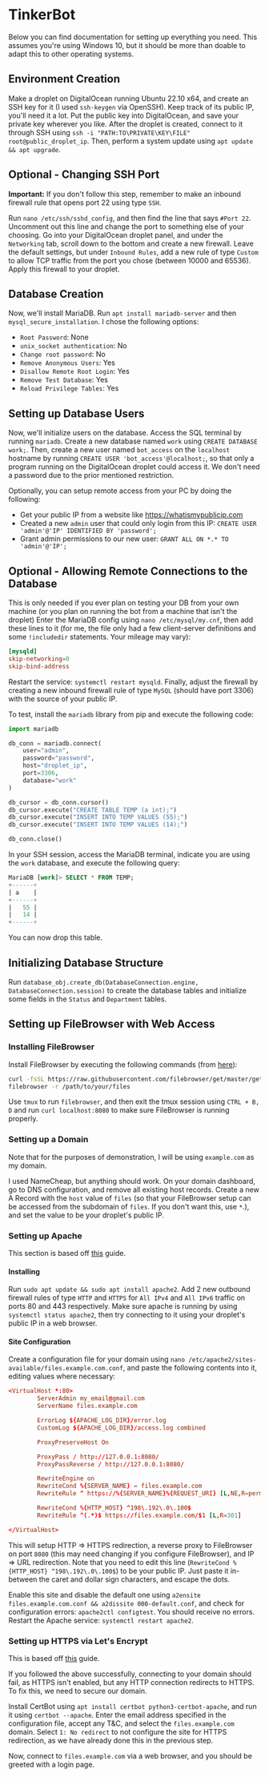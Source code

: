 # TinkerBot
Below you can find documentation for setting up everything you need. This assumes you're using Windows 10, but it should be more than doable to adapt this to other operating systems.

## Environment Creation
Make a droplet on DigitalOcean running Ubuntu 22.10 x64, and create an SSH key for it (I used `ssh-keygen` via OpenSSH). Keep track of its public IP, you'll need it a lot.
Put the public key into DigitalOcean, and save your private key wherever you like. After the droplet is created, connect to it through SSH using `ssh -i "PATH:TO\PRIVATE\KEY\FILE" root@public_droplet_ip`. Then, perform a system update using `apt update && apt upgrade`. 

## Optional - Changing SSH Port
**Important:** If you don't follow this step, remember to make an inbound firewall rule that opens port 22 using type `SSH`.

Run `nano /etc/ssh/sshd_config`, and then find the line that says `#Port 22`. Uncomment out this line and change the port to something else of your choosing.
Go into your DigitalOcean droplet panel, and under the `Networking` tab, scroll down to the bottom and create a new firewall. Leave the default settings, but under `Inbound Rules`, 
add a new rule of type `Custom` to allow TCP traffic from the port you chose (between 10000 and 65536). Apply this firewall to your droplet.

## Database Creation
Now, we'll install MariaDB. Run `apt install mariadb-server` and then `mysql_secure_installation`. I chose the following options:

* `Root Password`: None
* `unix_socket authentication`: No
* `Change root password`: No
* `Remove Anonymous Users`: Yes
* `Disallow Remote Root Login`: Yes
* `Remove Test Database`: Yes
* `Reload Privilege Tables`: Yes

## Setting up Database Users
Now, we'll initialize users on the database. Access the SQL terminal by running `mariadb`. Create a new database named `work` using `CREATE DATABASE work;`. Then, create a new user named `bot_access` on the `localhost` hostname by running `CREATE USER 'bot_access'@localhost;`, so that only a program running on the DigitalOcean droplet could access it. We don't need a password due to the prior mentioned restriction.

Optionally, you can setup remote access from your PC by doing the following:
* Get your public IP from a website like https://whatismypublicip.com
* Created a new `admin` user that could only login from this IP: `CREATE USER 'admin'@'IP' IDENTIFIED BY 'password';`
* Grant admin permissions to our new user: `GRANT ALL ON *.* TO 'admin'@'IP';`

## Optional - Allowing Remote Connections to the Database
This is only needed if you ever plan on testing your DB from your own machine (or you plan on running the bot from a machine that isn't the droplet)
Enter the MariaDB config using `nano /etc/mysql/my.cnf`, then add these lines to it (for me, the file only had a few client-server definitions and some `!includedir` statements. Your mileage may vary):
```conf
[mysqld]
skip-networking=0
skip-bind-address
```
Restart the service: `systemctl restart mysqld`. 
Finally, adjust the firewall by creating a new inbound firewall rule of type `MySQL` (should have port 3306) with the source of your public IP.

To test, install the `mariadb` library from pip and execute the following code:
```python
import mariadb

db_conn = mariadb.connect(
    user="admin",
    password="password",
    host="droplet_ip",
    port=3306,
    database="work"
)

db_cursor = db_conn.cursor()
db_cursor.execute("CREATE TABLE TEMP (a int);")
db_cursor.execute("INSERT INTO TEMP VALUES (55);")
db_cursor.execute("INSERT INTO TEMP VALUES (14);")

db_conn.close()
```
In your SSH session, access the MariaDB terminal, indicate you are using the `work` database, and execute the following query:
```sql
MariaDB [work]> SELECT * FROM TEMP;
+------+
| a    |
+------+
|   55 |
|   14 |
+------+
```
You can now drop this table.

## Initializing Database Structure
Run `database_obj.create_db(DatabaseConnection.engine, DatabaseConnection.session)` to create the database tables and initialize some fields in the `Status` and `Department` tables. 

## Setting up FileBrowser with Web Access

### Installing FileBrowser
Install FileBrowser by executing the following commands (from [here](https://filebrowser.org/installation/)):
```bash
curl -fsSL https://raw.githubusercontent.com/filebrowser/get/master/get.sh | bash
filebrowser -r /path/to/your/files
```
Use `tmux` to run `filebrowser`, and then exit the tmux session using `CTRL + B, D` and run `curl localhost:8080` to make sure FileBrowser is running properly.

### Setting up a Domain
Note that for the purposes of demonstration, I will be using `example.com` as my domain.

I used NameCheap, but anything should work. On your domain dashboard, go to DNS configuration, and remove all existing host records.
Create a new A Record with the `host` value of `files` (so that your FileBrowser setup can be accessed from the subdomain of `files`. If you don't want this, use `*`.), and set the value to be your droplet's public IP.

### Setting up Apache
This section is based off [this](https://www.digitalocean.com/community/tutorials/how-to-install-the-apache-web-server-on-ubuntu-20-04) guide.

#### Installing
Run `sudo apt update && sudo apt install apache2`.
Add 2 new outbound firewall rules of type `HTTP` and `HTTPS` for `All IPv4` and `All IPv6` traffic on ports 80 and 443 respectively.
Make sure apache is running by using `systemctl status apache2`, then try connecting to it using your droplet's public IP in a web browser.

#### Site Configuration
Create a configuration file for your domain using `nano /etc/apache2/sites-available/files.example.com.conf`, and paste the following contents into it, editing values where necessary:
```conf
<VirtualHost *:80>
        ServerAdmin my_email@gmail.com
        ServerName files.example.com

        ErrorLog ${APACHE_LOG_DIR}/error.log
        CustomLog ${APACHE_LOG_DIR}/access.log combined

        ProxyPreserveHost On

        ProxyPass / http://127.0.0.1:8080/
        ProxyPassReverse / http://127.0.0.1:8080/

        RewriteEngine on
        RewriteCond %{SERVER_NAME} = files.example.com
        RewriteRule ^ https://%{SERVER_NAME}%{REQUEST_URI} [L,NE,R=permanent]

        RewriteCond %{HTTP_HOST} ^198\.192\.0\.100$
        RewriteRule ^(.*)$ https://files.example.com/$1 [L,R=301]

</VirtualHost>
```
This will setup HTTP => HTTPS redirection, a reverse proxy to FileBrowser on port `8080` (this may need changing if you configure FileBrowser), and IP => URL redirection.
Note that you need to edit this line (`RewriteCond %{HTTP_HOST} ^198\.192\.0\.100$`) to be your public IP. Just paste it in-between the caret and dollar sign characters, and escape the dots.

Enable this site and disable the default one using `a2ensite files.example.com.conf && a2dissite 000-default.conf`, and check for configuration errors: `apache2ctl configtest`. You should receive no errors. Restart the Apache service: `systemctl restart apache2`. 

### Setting up HTTPS via Let's Encrypt
This is based off [this](https://www.digitalocean.com/community/tutorials/how-to-secure-apache-with-let-s-encrypt-on-ubuntu-20-04) guide.

If you followed the above successfully, connecting to your domain should fail, as HTTPS isn't enabled, but any HTTP connection redirects to HTTPS.
To fix this, we need to secure our domain. 

Install CertBot using `apt install certbot python3-certbot-apache`, and run it using `certbot --apache`. Enter the email address specified in the configuration file, accept any T&C, and select the `files.example.com` domain. Select `1: No redirect` to not configure the site for HTTPS redirection, as we have already done this in the previous step. 

Now, connect to `files.example.com` via a web browser, and you should be greeted with a login page. 
